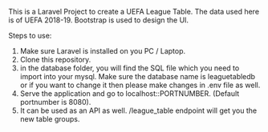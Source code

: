 This is a Laravel Project to create a UEFA League Table.
The data used here is of UEFA 2018-19.
Bootstrap is used to design the UI.

Steps to use:
1. Make sure Laravel is installed on you PC / Laptop.
2. Clone this repository.
3. in the database folder, you will find the SQL file which you need to import into your mysql. Make sure the database name is leaguetabledb or if you want to change it then please make changes in .env file as well.
4.  Serve the application and go to localhost::PORTNUMBER. (Default portnumber is 8080).
5. It can be used as an API as well. /league_table endpoint will get you the new table groups.